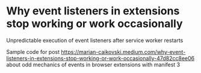 # Why event listeners in extensions stop working or work occasionally
Unpredictable execution of event listeners after service worker restarts

Sample code for post https://marian-caikovski.medium.com/why-event-listeners-in-extensions-stop-working-or-work-occasionally-47d82cc8ee06 about odd mechanics of events in browser extensions with manifest 3
